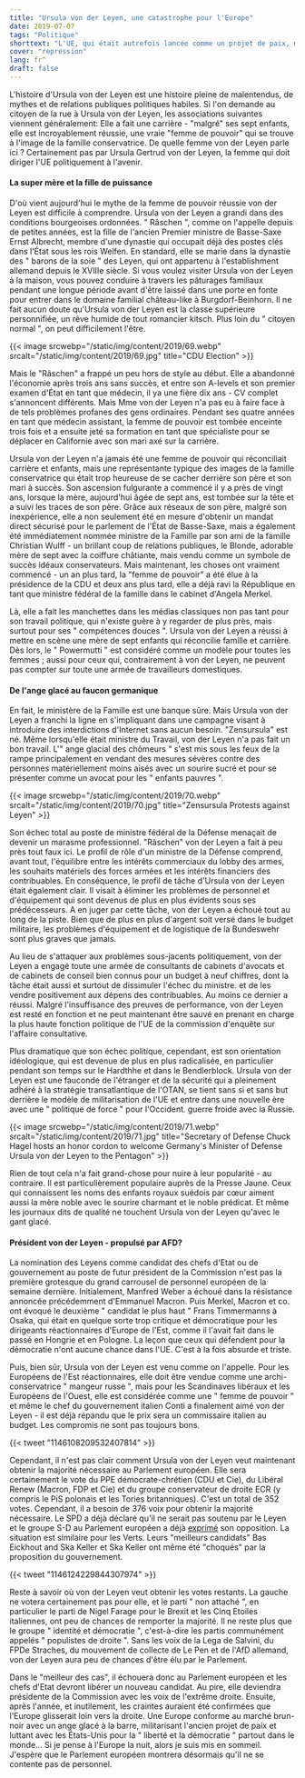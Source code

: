 ```yaml
---
title: "Ursula von der Leyen, une catastrophe pour l'Europe"
date: 2019-07-07
tags: "Politique"
shorttext: "L'UE, qui était autrefois lancée comme un projet de paix, menace aujourd'hui la militarisation et la métamorphose finale d'un projet des élites européennes."
cover: "repression"
lang: fr^
draft: false
---
```


L'histoire d'Ursula von der Leyen est une histoire pleine de malentendus, de mythes et de relations publiques politiques habiles. Si l'on demande au citoyen de la rue à Ursula von der Leyen, les associations suivantes viennent généralement: Elle a fait une carrière - "malgré" ses sept enfants, elle est incroyablement réussie, une vraie "femme de pouvoir" qui se trouve à l'image de la famille conservatrice. De quelle femme von der Leyen parle ici ? Certainement pas par Ursula Gertrud von der Leyen, la femme qui doit diriger l'UE politiquement à l'avenir.

#### La super mère et la fille de puissance

D'où vient aujourd'hui le mythe de la femme de pouvoir réussie von der Leyen est difficile à comprendre. Ursula von der Leyen a grandi dans des conditions bourgeoises ordonnées. " Râschen ", comme on l'appelle depuis de petites années, est la fille de l'ancien Premier ministre de Basse-Saxe Ernst Albrecht, membre d'une dynastie qui occupait déjà des postes clés dans l'État sous les rois Welfen. En standard, elle se marie dans la dynastie des " barons de la soie " des Leyen, qui ont appartenu à l'establishment allemand depuis le XVIIIe siècle. Si vous voulez visiter Ursula von der Leyen à la maison, vous pouvez conduire à travers les pâturages familiaux pendant une longue période avant d'être laissé dans une porte en fonte pour entrer dans le domaine familial château-like à Burgdorf-Beinhorn. Il ne fait aucun doute qu'Ursula von der Leyen est la classe supérieure personnifiée, un rêve humide de tout romancier kitsch. Plus loin du " citoyen normal ", on peut difficilement l'être.

{{< image srcwebp="/static/img/content/2019/69.webp" srcalt="/static/img/content/2019/69.jpg" title="CDU Election" >}}

Mais le "Râschen" a frappé un peu hors de style au début. Elle a abandonné l'économie après trois ans sans succès, et entre son A-levels et son premier examen d'État en tant que médecin, il ya une fière dix ans - CV complet s'annoncent différents. Mais Mme von der Leyen n'a pas eu à faire face à de tels problèmes profanes des gens ordinaires. Pendant ses quatre années en tant que médecin assistant, la femme de pouvoir est tombée enceinte trois fois et a ensuite jeté sa formation en tant que spécialiste pour se déplacer en Californie avec son mari axé sur la carrière.

Ursula von der Leyen n'a jamais été une femme de pouvoir qui réconciliait carrière et enfants, mais une représentante typique des images de la famille conservatrice qui était trop heureuse de se cacher derrière son père et son mari à succès. Son ascension fulgurante a commencé il y a près de vingt ans, lorsque la mère, aujourd'hui âgée de sept ans, est tombée sur la tête et a suivi les traces de son père. Grâce aux réseaux de son père, malgré son inexpérience, elle a non seulement été en mesure d'obtenir un mandat direct sécurisé pour le parlement de l'État de Basse-Saxe, mais a également été immédiatement nommée ministre de la Famille par son ami de la famille Christian Wulff - un brillant coup de relations publiques, le Blonde, adorable mère de sept avec la coiffure châtiante, mais vendu comme un symbole de succès idéaux conservateurs. Mais maintenant, les choses ont vraiment commencé - un an plus tard, la "femme de pouvoir" a été élue à la présidence de la CDU et deux ans plus tard, elle a déjà ravi la République en tant que ministre fédéral de la famille dans le cabinet d'Angela Merkel.

Là, elle a fait les manchettes dans les médias classiques non pas tant pour son travail politique, qui n'existe guère à y regarder de plus près, mais surtout pour ses " compétences douces ". Ursula von der Leyen a réussi à mettre en scène une mère de sept enfants qui réconcilie famille et carrière. Dès lors, le " Powermutti " est considéré comme un modèle pour toutes les femmes ; aussi pour ceux qui, contrairement à von der Leyen, ne peuvent pas compter sur toute une armée de travailleurs domestiques.

#### De l'ange glacé au faucon germanique

En fait, le ministère de la Famille est une banque sûre. Mais Ursula von der Leyen a franchi la ligne en s'impliquant dans une campagne visant à introduire des interdictions d'Internet sans aucun besoin. "Zensursula" est né. Même lorsqu'elle était ministre du Travail, von der Leyen n'a pas fait un bon travail. L'" ange glacial des chômeurs " s'est mis sous les feux de la rampe principalement en vendant des mesures sévères contre des personnes matériellement moins aisés avec un sourire sucré et pour se présenter comme un avocat pour les " enfants pauvres ".

{{< image srcwebp="/static/img/content/2019/70.webp" srcalt="/static/img/content/2019/70.jpg" title="Zensursula Protests against Leyen" >}}

Son échec total au poste de ministre fédéral de la Défense menaçait de devenir un marasme professionnel. "Râschen" von der Leyen a fait à peu près tout faux ici. Le profil de rôle d'un ministre de la Défense comprend, avant tout, l'équilibre entre les intérêts commerciaux du lobby des armes, les souhaits matériels des forces armées et les intérêts financiers des contribuables. En conséquence, le profil de tâche d'Ursula von der Leyen était également clair. Il visait à éliminer les problèmes de personnel et d'équipement qui sont devenus de plus en plus évidents sous ses prédécesseurs. A en juger par cette tâche, von der Leyen a échoué tout au long de la piste. Bien que de plus en plus d'argent soit versé dans le budget militaire, les problèmes d'équipement et de logistique de la Bundeswehr sont plus graves que jamais.

Au lieu de s'attaquer aux problèmes sous-jacents politiquement, von der Leyen a engagé toute une armée de consultants de cabinets d'avocats et de cabinets de conseil bien connus pour un budget à neuf chiffres, dont la tâche était aussi et surtout de dissimuler l'échec du ministre. et de les vendre positivement aux dépens des contribuables. Au moins ce dernier a réussi. Malgré l'insuffisance des preuves de performance, von der Leyen est resté en fonction et ne peut maintenant être sauvé en prenant en charge la plus haute fonction politique de l'UE de la commission d'enquête sur l'affaire consultative.

Plus dramatique que son échec politique, cependant, est son orientation idéologique, qui est devenue de plus en plus radicalisée, en particulier pendant son temps sur le Hardthhe et dans le Bendlerblock. Ursula von der Leyen est une fauconde de l'étranger et de la sécurité qui a pleinement adhéré à la stratégie transatlantique de l'OTAN, se tient sans si et sans but derrière le modèle de militarisation de l'UE et entre dans une nouvelle ère avec une " politique de force " pour l'Occident. guerre froide avec la Russie.

{{< image srcwebp="/static/img/content/2019/71.webp" srcalt="/static/img/content/2019/71.jpg" title="Secretary of Defense Chuck Hagel hosts an honor cordon to welcome Germany's Minister of Defense Ursula von der Leyen to the Pentagon" >}}

Rien de tout cela n'a fait grand-chose pour nuire à leur popularité - au contraire. Il est particulièrement populaire auprès de la Presse Jaune. Ceux qui connaissent les noms des enfants royaux suédois par cœur aiment aussi la mère noble avec le sourire charmant et le noble prédicat. Et même les journaux dits de qualité ne touchent Ursula von der Leyen qu'avec le gant glacé.

#### Président von der Leyen - propulsé par AFD?

La nomination des Leyens comme candidat des chefs d'Etat ou de gouvernement au poste de futur président de la Commission n'est pas la première grotesque du grand carrousel de personnel européen de la semaine dernière. Initialement, Manfred Weber a échoué dans la résistance annoncée précédemment d'Emmanuel Macron. Puis Merkel, Macron et co. ont évoqué le deuxième " candidat le plus haut " Frans Timmermanns à Osaka, qui était en quelque sorte trop critique et démocratique pour les dirigeants réactionnaires d'Europe de l'Est, comme il l'avait fait dans le passé en Hongrie et en Pologne. La leçon que ceux qui défendent pour la démocratie n'ont aucune chance dans l'UE. C'est à la fois absurde et triste.

Puis, bien sûr, Ursula von der Leyen est venu comme on l'appelle. Pour les Européens de l'Est réactionnaires, elle doit être vendue comme une archi-conservatrice " mangeur russe ", mais pour les Scandinaves libéraux et les Européens de l'Ouest, elle est considérée comme une " femme de pouvoir " et même le chef du gouvernement italien Conti a finalement aimé von der Leyen - il est déjà répandu que le prix sera un commissaire italien au budget. Les compromis ne sont pas toujours bons.

{{< tweet "1146108209532407814" >}}

Cependant, il n'est pas clair comment Ursula von der Leyen veut maintenant obtenir la majorité nécessaire au Parlement européen. Elle sera certainement le vote du PPE démocrate-chrétien (CDU et Cie), du Libéral Renew (Macron, FDP et Cie) et du groupe conservateur de droite ECR (y compris le PiS polonais et les Tories britanniques). C'est un total de 352 votes. Cependant, il a besoin de 376 voix pour obtenir la majorité nécessaire. Le SPD a déjà déclaré qu'il ne serait pas soutenu par le Leyen et le groupe S-D au Parlement européen a déjà [exprimé](https://www.socialistsanddemocrats.eu/newsroom/sd-leader-iratxe-garcia-proposal-council-deeply-disappointing "S&D leader Iratxe García: The proposal from the Council is deeply disappointing") son opposition. La situation est similaire pour les Verts. Leurs "meilleurs candidats" Bas Eickhout and Ska Keller et Ska Keller ont même été "choqués" par la proposition du gouvernement.

{{< tweet "1146124229844307974" >}}

Reste à savoir où von der Leyen veut obtenir les votes restants. La gauche ne votera certainement pas pour elle, et le parti " non attaché ", en particulier le parti de Nigel Farage pour le Brexit et les Cinq Etoiles italiennes, ont peu de chances de remporter la majorité. Il ne reste plus que le groupe " identité et démocratie ", c'est-à-dire les partis communément appelés " populistes de droite ". Sans les voix de la Lega de Salvini, du FPDe Straches, du mouvement de collecte de Le Pen et de l'AfD allemand, von der Leyen aura peu de chances d'être élu par le Parlement.

Dans le "meilleur des cas", il échouera donc au Parlement européen et les chefs d'Etat devront libérer un nouveau candidat. Au pire, elle deviendra présidente de la Commission avec les voix de l'extrême droite. Ensuite, après l'année, et inutilement, les craintes auraient été confirmées que l'Europe glisserait loin vers la droite. Une Europe conforme au marché brun-noir avec un ange glacé à la barre, militarisant l'ancien projet de paix et luttant avec les États-Unis pour la " liberté et la démocratie " partout dans le monde... Si je pense à l'Europe la nuit, alors je suis mis en sommeil. J'espère que le Parlement européen montrera désormais qu'il ne se contente pas de personnel.

